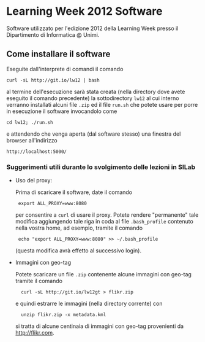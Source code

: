 # Learning Week 2012 Software


Software utilizzato per l'edizione 2012 della Learning Week presso il
Dipartimento di Informatica @ Unimi.

## Come installare il software

Eseguite dall'interprete di comandi il comando

	curl -sL http://git.io/lw12 | bash

al termine dell'esecuzione sarà stata creata (nella directory dove avete
eseguito il comando precedente) la sottodirectory `lw12` al cui interno
verranno installati alcuni file `.zip` ed il file `run.sh` che potete usare
per porre in esecuzione il software invocandolo come

	cd lw12; ./run.sh

e attendendo che venga aperta (dal software stesso) una finestra del browser
all'indirizzo

	http://localhost:5000/

### Suggerimenti utili durante lo svolgimento delle lezioni in SILab

*  Uso del proxy:

	Prima di scaricare il software, date il comando

		export ALL_PROXY=www:8080

	per consentire a `curl` di usare il proxy. Potete rendere "permanente" tale
	modifica aggiungendo tale riga in coda al file `.bash_profile` contenuto nella
	vostra home, ad esempio, tramite il comando

		echo "export ALL_PROXY=www:8080" >> ~/.bash_profile

	(questa modifica avrà effetto al successivo login).

* Immagini con geo-tag

	Potete scaricare un file `.zip` contenente alcune immagini con geo-tag
	tramite il comando

		curl -sL http://git.io/lw12gt > flikr.zip
		
	e quindi estrarre le immagini (nella directory corrente) con
	
		unzip flikr.zip -x metadata.kml
		
	si tratta di alcune centinaia di immagini con geo-tag provenienti da http://flikr.com.
	
	